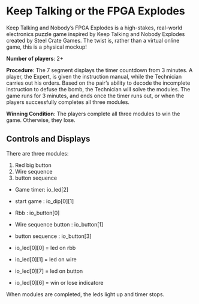 # Keep Talking or the FPGA Explodes

Keep Talking and Nobody’s FPGA Explodes is a high-stakes, real-world electronics puzzle game inspired by Keep Talking and Nobody Explodes created by Steel Crate Games. The twist is, rather than a virtual online game, this is a physical mockup!


**Number of players**: 2+

**Procedure**: The 7 segment displays the timer countdown from 3 minutes. A player, the Expert, is given the instruction manual, while the Technician carries out his orders. Based on the pair’s ability to decode the incomplete instruction to defuse the bomb, the Technician will solve the modules. The game runs for 3 minutes, and ends once the timer runs out, or when the players successfully completes all three modules.

**Winning Condition**: The players complete all three modules to win the game. Otherwise, they lose.



## Controls and Displays

There are three modules:
  1. Red big button
  2. Wire sequence
  3. button sequence


* Game timer: io_led[2]
* start game : io_dip[0][1]

* Rbb : io_button[0]
* Wire sequence button : io_button[1]
* button sequence : io_button[3]

* io_led[0][0] = led on rbb
* io_led[0][1] = led on wire 
* io_led[0][7] = led on button
* io_led[0][6] = win or lose indicatore

When modules are completed, the leds light up and timer stops.







